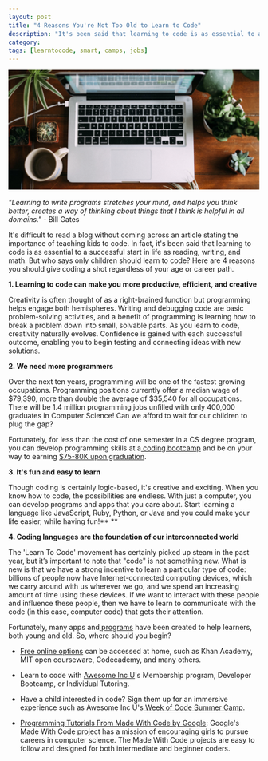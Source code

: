 ```yaml
---
layout: post
title: "4 Reasons You're Not Too Old to Learn to Code"
description: "It's been said that learning to code is as essential to a successful start in life as reading, writing, and math."
category: 
tags: [learntocode, smart, camps, jobs]
---
```


![Laptop on coffee table coding](/img/blog/4_reasons_to_code.png)

*"Learning to write programs stretches your mind, and helps you think better, creates a way of thinking about things that I think is helpful in all domains."*  - Bill Gates

<!--break-->

It's difficult to read a blog without coming across an article stating the importance of teaching kids to code. In fact, it's been said that learning to code is as essential to a successful start in life as reading, writing, and math. But who says only children should learn to code? Here are 4 reasons you should give coding a shot regardless of your age or career path.

**1.  Learning to code can make you more productive, efficient, and creative**

Creativity is often thought of as a right-brained function but programming helps engage both hemispheres. Writing and debugging code are basic problem-solving activities, and a benefit of programming is learning how to break a problem down into small, solvable parts. As you learn to code, creativity naturally evolves. Confidence is gained with each successful outcome, enabling you to begin testing and connecting ideas with new solutions.

**2.  We need more programmers**

Over the next ten years, programming will be one of the fastest growing occupations. Programming positions currently offer a median wage of $79,390, more than double the average of $35,540 for all occupations. There will be 1.4 million programming jobs unfilled with only 400,000 graduates in Computer Science! Can we afford to wait for our children to plug the gap?

Fortunately, for less than the cost of one semester in a CS degree program, you can develop programming skills at a[ coding bootcamp](http://www.awesomeincu.com/bootcamp/) and be on your way to earning [$75-80K upon graduation](https://www.coursereport.com/reports/2015-coding-bootcamp-job-placement-demographics-report). 

**3.  It's fun and easy to learn**

Though coding is certainly logic-based, it's creative and exciting. When you know how to code, the possibilities are endless. With just a computer, you can develop programs and apps that you care about. Start learning a language like JavaScript, Ruby, Python, or Java and you could make your life easier, while having fun!** **

**4.  Coding languages are the foundation of our interconnected world**

The 'Learn To Code' movement has certainly picked up steam in the past year, but it’s important to note that "code" is not something new. What is new is that we have a strong incentive to learn a particular type of code: billions of people now have Internet-connected computing devices, which we carry around with us wherever we go, and we spend an increasing amount of time using these devices. If we want to interact with these people and influence these people, then we have to learn to communicate with the code (in this case, computer code) that gets their attention.

Fortunately, many apps and[ programs](http://www.awesomeincu.com/) have been created to help learners, both young and old. So, where should you begin?

* [Free online options](http://www.inc.com/larry-kim/9-places-you-can-learn-how-to-code-for-free.html) can be accessed at home, such as Khan Academy, MIT open courseware, Codecademy, and many others.

* Learn to code with [Awesome Inc U](http://www.awesomeincu.com/adults/)'s Membership program, Developer Bootcamp, or Individual Tutoring.

* Have a child interested in code? Sign them up for an immersive experience such as Awesome Inc U's[ Week of Code Summer Camp](https://www.eventbrite.com/e/week-of-code-summer-camp-august-lexington-tickets-21394811457).

* [Programming Tutorials From Made With Code by Google](https://www.madewithcode.com/): Google's Made With Code project has a mission of encouraging girls to pursue careers in computer science. The Made With Code projects are easy to follow and designed for both intermediate and beginner coders. 